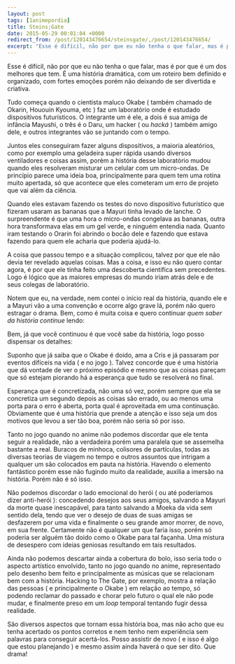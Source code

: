 ```yaml
---
layout: post
tags: [1animepordia]
title: Steins;Gate
date: 2015-05-29 00:01:04 +0000
redirect_from: /post/120143476654/steinsgate/,/post/120143476654/
excerpt: "Esse é difícil, não por que eu não tenha o que falar, mas é por que é um dos melhores que tem. É uma história dramática, com um roteiro bem definido e organizado, com fortes emoções porém não deixando de ser divertida e criativa."
---
```


Esse é difícil, não por que eu não tenha o que falar, mas é por que é um
dos melhores que tem. É uma história dramática, com um roteiro bem
definido e organizado, com fortes emoções porém não deixando de ser
divertida e criativa.

Tudo começa quando o cientista maluco Okabe ( também chamado de Okarin,
Hououin Kyouma, etc ) faz um laboratório onde é estudado dispositivos
futurísticos. O integrante um é ele, a dois é sua amiga de infância
Mayushi, o três é o Daru, um hacker ( ou *hacká* ) também amigo dele, e
outros integrantes vão se juntando com o tempo.

Juntos eles conseguiram fazer alguns dispositivos, a maioria aleatórios,
como por exemplo uma geladeira super rápida usando diversos ventiladores
e coisas assim, porém a história desse laboratório mudou quando eles
resolveram misturar um celular com um micro-ondas. De princípio parece
uma ideia boa, principalmente para quem tem uma rotina muito apertada,
só que acontece que eles cometeram um erro de projeto que vai além da
ciência.

Quando eles estavam fazendo os testes do novo dispositivo futurístico
que fizeram usaram as bananas que a Mayuri tinha levado de lanche. O
surpreendente é que uma hora o micro-ondas congelava as bananas, outra
hora transformava elas em um gel verde, e ninguém entendia nada. Quanto
iram testando o Orarin foi abrindo o bocão dele e fazendo que estava
fazendo para quem ele acharia que poderia ajudá-lo.

A coisa que passou tempo e a situação complicou, talvez por que ele não
devia ter revelado aquelas coisas. Mas a coisa, e isso eu não quero
contar agora, é por que ele tinha feito uma descoberta cientifica sem
precedentes. Logo é lógico que as maiores empresas do mundo iriam atrás
dele e de seus colegas de laboratório.

Notem que eu, na verdade, nem contei o início real da história, quando
ele e a Mayuri vão a uma convenção e ocorre algo grave lá, porém não
quero estragar o drama. Bem, como é muita coisa e quero continuar *quem
saber da história continue* lendo:

<!-- more -->

Bem, já que você continuou é que você sabe da história, logo posso
dispensar os detalhes:

Suponho que já saiba que o Okabe é doido, ama a Cris e já passaram por
eventos difíceis na vida ( e no jogo ). Talvez concorde que é uma
história que dá vontade de ver o próximo episódio e mesmo que as coisas
pareçam que só estejam piorando há a esperança que tudo se resolverá no
final.

Esperança que é concretizada, não uma só vez, porém sempre que ela se
concretiza um segundo depois as coisas são errado, ou ao menos uma porta
para o erro é aberta, porta qual é aproveitada em uma continuação.
Obviamente que é uma história que prende a atenção e isso seja um dos
motivos que levou a ser tão boa, porém não seria só por isso.

Tanto no jogo quando no anime não podemos discordar que ele tenta seguir
a realidade, não a verdadeira porém uma paralela que se assemelha
bastante a real. Buracos de minhoca, colisores de partículas, todas as
diversas teorias de viagem no tempo e outros assuntos que intrigam a
qualquer um são colocados em pauta na história. Havendo o elemento
fantástico porém esse não fugindo muito da realidade, auxilia a imersão
na história. Porém não é só isso.

Não podemos discordar o lado emocional do herói ( ou até poderíamos
dizer anti-herói ): concedendo desejos aos seus amigos, salvando a
Mayuri da morte quase inescapável, para tanto salvando a Moeka da vida
sem sentido dela, tendo que ver o desejo de duas de suas amigas se
desfazerem por uma vida e finalmente o seu grande amor morrer, de novo,
em sua frente. Certamente não é qualquer um que faria isso, porém só
poderia ser alguém tão doido como o Okabe para tal façanha. Uma mistura
de desespero com ideias geniosas resultando em tais resultados.

Ainda não podemos descartar ainda a cobertura do bolo, isso seria todo o
aspecto artístico envolvido, tanto no jogo quando no anime, representado
pelo desenho bem feito e principalmente as músicas que se relacionam bem
com a história. Hacking to The Gate, por exemplo, mostra a relação das
pessoas ( e principalmente o Okabe ) em relação ao tempo, só podendo
reclamar do passado e chorar pelo futuro o qual ele não pode mudar, e
finalmente preso em um *loop* temporal tentando fugir dessa realidade.

São diversos aspectos que tornam essa história boa, mas não acho que eu
tenha acertado os pontos corretos e nem tenho nem experiência sem
palavras para conseguir acertá-los. Posso assistir de novo ( e isso é
algo que estou planejando ) e mesmo assim ainda haverá o que ser dito.
Que drama!


